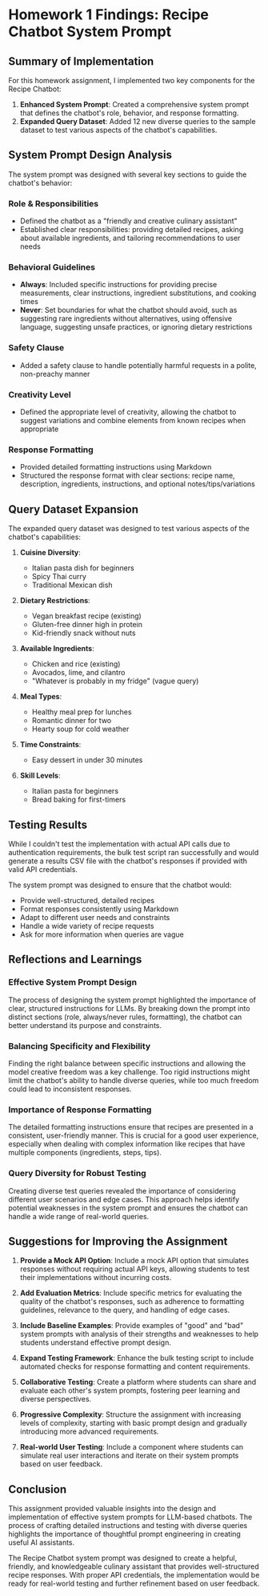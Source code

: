 # Homework 1 Findings: Recipe Chatbot System Prompt

## Summary of Implementation

For this homework assignment, I implemented two key components for the Recipe Chatbot:

1. **Enhanced System Prompt**: Created a comprehensive system prompt that defines the chatbot's role, behavior, and response formatting.
2. **Expanded Query Dataset**: Added 12 new diverse queries to the sample dataset to test various aspects of the chatbot's capabilities.

## System Prompt Design Analysis

The system prompt was designed with several key sections to guide the chatbot's behavior:

### Role & Responsibilities
- Defined the chatbot as a "friendly and creative culinary assistant"
- Established clear responsibilities: providing detailed recipes, asking about available ingredients, and tailoring recommendations to user needs

### Behavioral Guidelines
- **Always**: Included specific instructions for providing precise measurements, clear instructions, ingredient substitutions, and cooking times
- **Never**: Set boundaries for what the chatbot should avoid, such as suggesting rare ingredients without alternatives, using offensive language, suggesting unsafe practices, or ignoring dietary restrictions

### Safety Clause
- Added a safety clause to handle potentially harmful requests in a polite, non-preachy manner

### Creativity Level
- Defined the appropriate level of creativity, allowing the chatbot to suggest variations and combine elements from known recipes when appropriate

### Response Formatting
- Provided detailed formatting instructions using Markdown
- Structured the response format with clear sections: recipe name, description, ingredients, instructions, and optional notes/tips/variations

## Query Dataset Expansion

The expanded query dataset was designed to test various aspects of the chatbot's capabilities:

1. **Cuisine Diversity**:
   - Italian pasta dish for beginners
   - Spicy Thai curry
   - Traditional Mexican dish

2. **Dietary Restrictions**:
   - Vegan breakfast recipe (existing)
   - Gluten-free dinner high in protein
   - Kid-friendly snack without nuts

3. **Available Ingredients**:
   - Chicken and rice (existing)
   - Avocados, lime, and cilantro
   - "Whatever is probably in my fridge" (vague query)

4. **Meal Types**:
   - Healthy meal prep for lunches
   - Romantic dinner for two
   - Hearty soup for cold weather

5. **Time Constraints**:
   - Easy dessert in under 30 minutes

6. **Skill Levels**:
   - Italian pasta for beginners
   - Bread baking for first-timers

## Testing Results

While I couldn't test the implementation with actual API calls due to authentication requirements, the bulk test script ran successfully and would generate a results CSV file with the chatbot's responses if provided with valid API credentials.

The system prompt was designed to ensure that the chatbot would:
- Provide well-structured, detailed recipes
- Format responses consistently using Markdown
- Adapt to different user needs and constraints
- Handle a wide variety of recipe requests
- Ask for more information when queries are vague

## Reflections and Learnings

### Effective System Prompt Design
The process of designing the system prompt highlighted the importance of clear, structured instructions for LLMs. By breaking down the prompt into distinct sections (role, always/never rules, formatting), the chatbot can better understand its purpose and constraints.

### Balancing Specificity and Flexibility
Finding the right balance between specific instructions and allowing the model creative freedom was a key challenge. Too rigid instructions might limit the chatbot's ability to handle diverse queries, while too much freedom could lead to inconsistent responses.

### Importance of Response Formatting
The detailed formatting instructions ensure that recipes are presented in a consistent, user-friendly manner. This is crucial for a good user experience, especially when dealing with complex information like recipes that have multiple components (ingredients, steps, tips).

### Query Diversity for Robust Testing
Creating diverse test queries revealed the importance of considering different user scenarios and edge cases. This approach helps identify potential weaknesses in the system prompt and ensures the chatbot can handle a wide range of real-world queries.

## Suggestions for Improving the Assignment

1. **Provide a Mock API Option**: Include a mock API option that simulates responses without requiring actual API keys, allowing students to test their implementations without incurring costs.

2. **Add Evaluation Metrics**: Include specific metrics for evaluating the quality of the chatbot's responses, such as adherence to formatting guidelines, relevance to the query, and handling of edge cases.

3. **Include Baseline Examples**: Provide examples of "good" and "bad" system prompts with analysis of their strengths and weaknesses to help students understand effective prompt design.

4. **Expand Testing Framework**: Enhance the bulk testing script to include automated checks for response formatting and content requirements.

5. **Collaborative Testing**: Create a platform where students can share and evaluate each other's system prompts, fostering peer learning and diverse perspectives.

6. **Progressive Complexity**: Structure the assignment with increasing levels of complexity, starting with basic prompt design and gradually introducing more advanced requirements.

7. **Real-world User Testing**: Include a component where students can simulate real user interactions and iterate on their system prompts based on user feedback.

## Conclusion

This assignment provided valuable insights into the design and implementation of effective system prompts for LLM-based chatbots. The process of crafting detailed instructions and testing with diverse queries highlights the importance of thoughtful prompt engineering in creating useful AI assistants.

The Recipe Chatbot system prompt was designed to create a helpful, friendly, and knowledgeable culinary assistant that provides well-structured recipe responses. With proper API credentials, the implementation would be ready for real-world testing and further refinement based on user feedback.
